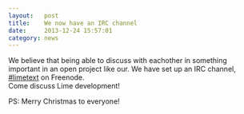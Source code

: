 ```yaml
---
layout:   post
title:    We now have an IRC channel
date:     2013-12-24 15:57:01
category: news
---
```


We believe that being able to discuss with eachother in something important
in an open project like our. We have set up an IRC channel, [#limetext]
on Freenode.  
Come discuss Lime development!

PS: Merry Christmas to everyone!

[#limetext]: http://webchat.freenode.net/?channels=limetext